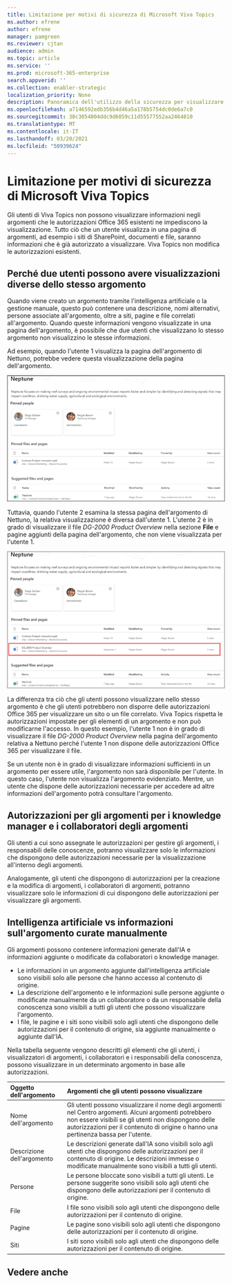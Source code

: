 ```yaml
---
title: Limitazione per motivi di sicurezza di Microsoft Viva Topics
ms.author: efrene
author: efrene
manager: pamgreen
ms.reviewer: cjtan
audience: admin
ms.topic: article
ms.service: ''
ms.prod: microsoft-365-enterprise
search.appverid: ''
ms.collection: enabler-strategic
localization_priority: None
description: Panoramica dell'utilizzo della sicurezza per visualizzare gli argomenti.
ms.openlocfilehash: a7146592edb356b4d46a5a178b5754dc0de6a7c0
ms.sourcegitcommit: 30c3054004ddc9d6059c11d55577552aa2464810
ms.translationtype: MT
ms.contentlocale: it-IT
ms.lasthandoff: 03/20/2021
ms.locfileid: "50939624"
---
```

# <a name="microsoft-viva-topics-security-trimming"></a>Limitazione per motivi di sicurezza di Microsoft Viva Topics 

Gli utenti di Viva Topics non possono visualizzare informazioni negli argomenti che le autorizzazioni Office 365 esistenti ne impediscono la visualizzazione. Tutto ciò che un utente visualizza in una pagina di argomenti, ad esempio i siti di SharePoint, documenti e file, saranno informazioni che è già autorizzato a visualizzare. Viva Topics non modifica le autorizzazioni esistenti.

## <a name="why-two-users-may-have-different-views-of-the-same-topic"></a>Perché due utenti possono avere visualizzazioni diverse dello stesso argomento

Quando viene creato un argomento tramite l'intelligenza artificiale o la gestione manuale, questo può contenere una descrizione, nomi alternativi, persone associate all'argomento, oltre a siti, pagine e file correlati all'argomento. Quando queste informazioni vengono visualizzate in una pagina dell'argomento, è possibile che due utenti che visualizzano lo stesso argomento non visualizzino le stesse informazioni.
  
Ad esempio, quando l'utente 1 visualizza la pagina dell'argomento di Nettuno, potrebbe vedere questa visualizzazione della pagina dell'argomento.

![Argomento Nettuno per l'utente 1](../media/knowledge-management/user2-topic-view.png) </br> 

Tuttavia, quando l'utente 2 esamina la stessa pagina dell'argomento di Nettuno, la relativa visualizzazione è diversa dall'utente 1.  L'utente 2 è in grado di visualizzare il file *DG-2000 Product Overview* nella sezione **File** e pagine aggiunti della pagina dell'argomento, che non viene visualizzata per l'utente 1. 

![Argomento Nettuno per l'utente 2](../media/knowledge-management/user1-topic-view.png) </br> 

La differenza tra ciò che gli utenti possono visualizzare nello stesso argomento è che gli utenti potrebbero non disporre delle autorizzazioni Office 365 per visualizzare un sito o un file correlato.  Viva Topics rispetta le autorizzazioni impostate per gli elementi di un argomento e non può modificarne l'accesso. In questo esempio, l'utente 1 non è in grado di visualizzare il file *DG-2000 Product Overview* nella pagina dell'argomento relativa a Nettuno perché l'utente 1 non dispone delle autorizzazioni Office 365 per visualizzare il file.

Se un utente non è in grado di visualizzare informazioni sufficienti in un argomento per essere utile, l'argomento non sarà disponibile per l'utente. In questo caso, l'utente non visualizza l'argomento evidenziato. Mentre, un utente che dispone delle autorizzazioni necessarie per accedere ad altre informazioni dell'argomento potrà consultare l'argomento.


## <a name="topic-permissions-for-knowledge-managers-and-topic-contributors"></a>Autorizzazioni per gli argomenti per i knowledge manager e i collaboratori degli argomenti

Gli utenti a cui sono assegnate le autorizzazioni per gestire gli argomenti, i responsabili delle conoscenze, potranno visualizzare solo le informazioni che dispongono delle autorizzazioni necessarie per la visualizzazione all'interno degli argomenti.

Analogamente, gli utenti che dispongono di autorizzazioni per la creazione e la modifica di argomenti, i collaboratori di argomenti, potranno visualizzare solo le informazioni di cui dispongono delle autorizzazioni per visualizzare gli argomenti. 


## <a name="ai-versus-manually-curated-topic-information"></a>Intelligenza artificiale vs informazioni sull'argomento curate manualmente

Gli argomenti possono contenere informazioni generate dall'IA e informazioni aggiunte o modificate da collaboratori o knowledge manager.

 - Le informazioni in un argomento aggiunte dall'intelligenza artificiale sono visibili solo alle persone che hanno accesso al contenuto di origine.
 - La descrizione dell'argomento e le informazioni sulle persone aggiunte o modificate manualmente da un collaboratore o da un responsabile della conoscenza sono visibili a tutti gli utenti che possono visualizzare l'argomento.
 - I file, le pagine e i siti sono visibili solo agli utenti che dispongono delle autorizzazioni per il contenuto di origine, sia aggiunte manualmente o aggiunte dall'IA.

Nella tabella seguente vengono descritti gli elementi che gli utenti, i visualizzatori di argomenti, i collaboratori e i responsabili della conoscenza, possono visualizzare in un determinato argomento in base alle autorizzazioni.

|Oggetto dell'argomento|Argomenti che gli utenti possono visualizzare|
|:---------|:------------------|
|Nome dell'argomento|Gli utenti possono visualizzare il nome degli argomenti nel Centro argomenti. Alcuni argomenti potrebbero non essere visibili se gli utenti non dispongono delle autorizzazioni per il contenuto di origine o hanno una pertinenza bassa per l'utente.|
|Descrizione dell'argomento|Le descrizioni generate dall'IA sono visibili solo agli utenti che dispongono delle autorizzazioni per il contenuto di origine. Le descrizioni immesse o modificate manualmente sono visibili a tutti gli utenti.|
|Persone|Le persone bloccate sono visibili a tutti gli utenti. Le persone suggerite sono visibili solo agli utenti che dispongono delle autorizzazioni per il contenuto di origine.|
|File|I file sono visibili solo agli utenti che dispongono delle autorizzazioni per il contenuto di origine.|
|Pagine|Le pagine sono visibili solo agli utenti che dispongono delle autorizzazioni per il contenuto di origine.|
|Siti|I siti sono visibili solo agli utenti che dispongono delle autorizzazioni per il contenuto di origine.|




## <a name="see-also"></a>Vedere anche

